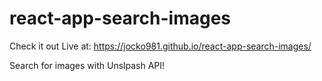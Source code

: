 # react-app-search-images
Check it out Live at: https://jocko981.github.io/react-app-search-images/

Search for images with Unslpash API!
